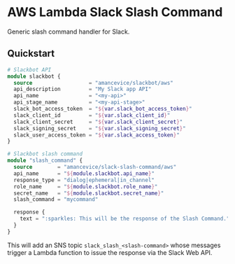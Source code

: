 # AWS Lambda Slack Slash Command

Generic slash command handler for Slack.

## Quickstart

```terraform
# Slackbot API
module slackbot {
  source                  = "amancevice/slackbot/aws"
  api_description         = "My Slack app API"
  api_name                = "<my-api>"
  api_stage_name          = "<my-api-stage>"
  slack_bot_access_token  = "${var.slack_bot_access_token}"
  slack_client_id         = "${var.slack_client_id}"
  slack_client_secret     = "${var.slack_client_secret}"
  slack_signing_secret    = "${var.slack_signing_secret}"
  slack_user_access_token = "${var.slack_access_token}"
}

# Slackbot slash command
module "slash_command" {
  source        = "amancevice/slack-slash-command/aws"
  api_name      = "${module.slackbot.api_name}"
  response_type = "dialog|ephemeral|in_channel"
  role_name     = "${module.slackbot.role_name}"
  secret_name   = "${module.slackbot.secret_name}"
  slash_command = "mycommand"

  response {
    text = ":sparkles: This will be the response of the Slash Command."
  }
}
```

This will add an SNS topic `slack_slash_<slash-command>` whose messages trigger a Lambda function to issue the response via the Slack Web API.
